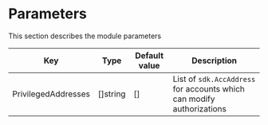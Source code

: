 # Parameters

This section describes the module parameters

| Key                  | Type             | Default value |  Description                                                         |
| -------------------- | ---------------- | ------------- | -------------------------------------------------------------------- |
| PrivilegedAddresses  | []string         |  []           | List of `sdk.AccAddress` for accounts which can modify authorizations  |  